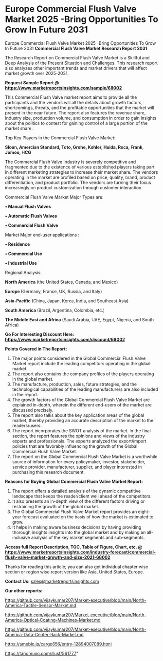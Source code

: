 # Europe Commercial Flush Valve Market 2025 -Bring Opportunities To Grow In Future 2031
Europe Commercial Flush Valve Market 2025 -Bring Opportunities To Grow In Future 2031
<strong>Commercial Flush Valve Market Research Report 2031</strong>

The Research Report on Commercial Flush Valve Market is a Skillful and Deep Analysis of the Present Situation and Challenges. This research report also analyzes other important trends and market drivers that will affect market growth over 2025-2031.

<strong>Request Sample Report @ <a href=https://www.marketreportsinsights.com/sample/68002>https://www.marketreportsinsights.com/sample/68002</a></strong>

This Commercial Flush Valve market report aims to provide all the participants and the vendors will all the details about growth factors, shortcomings, threats, and the profitable opportunities that the market will present in the near future. The report also features the revenue share, industry size, production volume, and consumption in order to gain insights about the politics to contest for gaining control of a large portion of the market share.

Top Key Players in the Commercial Flush Valve Market:

<strong>Sloan, Amercian Standard, Toto, Grohe, Kohler, Huida, Roca, Frank, Jomoo, HCG</strong>

The Commercial Flush Valve Industry is severely competitive and fragmented due to the existence of various established players taking part in different marketing strategies to increase their market share. The vendors operating in the market are profiled based on price, quality, brand, product differentiation, and product portfolio. The vendors are turning their focus increasingly on product customization through customer interaction.

Commercial Flush Valve Market Major Types are:

<strong>• Manual Flush Valves

• Automatic Flush Valves

• Commercial Flush Valve</strong>

Market Major end-user applications :

<strong>• Residence

• Commercial Use

• Industrial Use</strong>

Regional Analysis

</u><strong><b>North America</b></strong> (the United States, Canada, and Mexico)

<strong><b>Europe </b></strong>(Germany, France, UK, Russia, and Italy)

<strong><b>Asia-Pacific</b></strong> (China, Japan, Korea, India, and Southeast Asia)

<strong><b>South America</b></strong> (Brazil, Argentina, Colombia, etc.)

<strong><b>The Middle East and Africa</b></strong> (Saudi Arabia, UAE, Egypt, Nigeria, and South Africa)

<strong>Go For Interesting Discount Here: <a href=https://www.marketreportsinsights.com/discount/68002>https://www.marketreportsinsights.com/discount/68002</a></strong>

<strong>Points Covered in The Report:</strong>
<ol>
  <li>The major points considered in the Global Commercial Flush Valve Market report include the leading competitors operating in the global market.</li>
  <li>The report also contains the company profiles of the players operating in the global market.</li>
  <li>The manufacture, production, sales, future strategies, and the technological capabilities of the leading manufacturers are also included in the report.</li>
  <li>The growth factors of the Global Commercial Flush Valve Market are explained in-depth, wherein the different end-users of the market are discussed precisely.</li>
  <li>The report also talks about the key application areas of the global market, thereby providing an accurate description of the market to the readers/users.</li>
  <li>The report incorporates the SWOT analysis of the market. In the final section, the report features the opinions and views of the industry experts and professionals. The experts analyzed the export/import policies that are favorably influencing the growth of the Global Commercial Flush Valve Market.</li>
  <li>The report on the Global Commercial Flush Valve Market is a worthwhile source of information for every policymaker, investor, stakeholder, service provider, manufacturer, supplier, and player interested in purchasing this research document.</li>
</ol>
<strong>Reasons for Buying Global Commercial Flush Valve Market Report:</strong>

<ol>
  <li>The report offers a detailed analysis of the dynamic competitive landscape that keeps the reader/client well ahead of the competitors.</li>
  <li>It also presents an in-depth view of the different factors driving or restraining the growth of the global market.</li>
  <li>The Global Commercial Flush Valve Market report provides an eight-year forecast evaluated on the basis of how the market is estimated to grow.</li>
  <li>It helps in making aware business decisions by having providing thorough insights insights into the global market and by making an all-inclusive analysis of the key market segments and sub-segments.</li>
</ol>
<strong>Access full Report Description, TOC, Table of Figure, Chart, etc. @ <a href=https://www.marketreportsinsights.com/industry-forecast/commercial-flush-valve-market-growth-and-size-2021-68002>https://www.marketreportsinsights.com/industry-forecast/commercial-flush-valve-market-growth-and-size-2021-68002</a></strong>


Thanks for reading this article; you can also get individual chapter wise section or region wise report version like Asia, United States, Europe.

<strong>Contact Us:</strong>
sales@marketreportsinsights.com

<strong>Our other reports:</strong>

<a href=https://github.com/vijaykumar207/Market-executive/blob/main/North-America-Tactile-Sensor-Market.md>https://github.com/vijaykumar207/Market-executive/blob/main/North-America-Tactile-Sensor-Market.md</a>

<a href=https://github.com/vijaykumar207/Market-executive/blob/main/North-America-Optical-Coating-Machines-Market.md>https://github.com/vijaykumar207/Market-executive/blob/main/North-America-Optical-Coating-Machines-Market.md</a>

<a href=https://github.com/vijaykumar207/Market-executive/blob/main/North-America-Data-Center-Rack-Market.md>https://github.com/vijaykumar207/Market-executive/blob/main/North-America-Data-Center-Rack-Market.md</a>

<a href=https://ameblo.jp/cargo656/entry-12894007089.html>https://ameblo.jp/cargo656/entry-12894007089.html</a>

<a href=https://tanomuno.com/illust/561777>https://tanomuno.com/illust/561777</a>"
